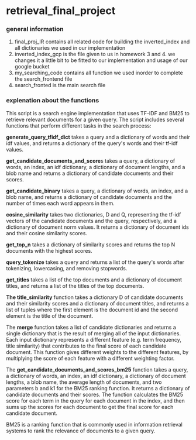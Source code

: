 # retrieval_final_project
### general information
 1) final_proj_IR contains all related code for building the inverted_index and all dictionaries we used in our implementation
 2) inverted_index_gcp is the file given to us in homework 3 and 4. we changes it a little bit to be fitted to our implementation and usage of our google bucket
 3) my_searching_code contains all function we used inorder to complete the search_frontend file
 4) search_fronted is the main search file
 
### explenation about the functions

This script is a search engine implementation that uses TF-IDF and BM25 to retrieve relevant documents for a given query. The script includes several functions that perform different tasks in the search process:


**generate_query_tfidf_dict** takes a query and a dictionary of words and their idf values, and returns a dictionary of the query's words and their tf-idf values.

**get_candidate_documents_and_score**s takes a query, a dictionary of words, an index, an idf dictionary, a dictionary of document lengths, and a blob name and returns a dictionary of candidate documents and their scores.

**get_candidate_binary** takes a query, a dictionary of words, an index, and a blob name, and returns a dictionary of candidate documents and the number of times each word appears in them.

**cosine_similarity** takes two dictionaries, D and Q, representing the tf-idf vectors of the candidate documents and the query, respectively, and a dictionary of document norm values. It returns a dictionary of document ids and their cosine similarity scores.

**get_top_n** takes a dictionary of similarity scores and returns the top N documents with the highest scores.

**query_tokenize** takes a query and returns a list of the query's words after tokenizing, lowercasing, and removing stopwords.

**get_titles** takes a list of the top documents and a dictionary of document titles, and returns a list of the titles of the top documents.

**The title_similarity** function takes a dictionary D of candidate documents and their similarity scores and a dictionary of document titles, and returns a list of tuples where the first element is the document id and the second element is the title of the document.

The **merge** function takes a list of candidate dictionaries and returns a single dictionary that is the result of merging all of the input dictionaries. Each input dictionary represents a different feature (e.g. term frequency, title similarity) that contributes to the final score of each candidate document. This function gives different weights to the different features, by multiplying the score of each feature with a different weighting factor.

The **get_candidate_documents_and_scores_bm25** function takes a query, a dictionary of words, an index, an idf dictionary, a dictionary of document lengths, a blob name, the average length of documents, and two parameters b and k1 for the BM25 ranking function. It returns a dictionary of candidate documents and their scores. The function calculates the BM25 score for each term in the query for each document in the index, and then sums up the scores for each document to get the final score for each candidate document. 

BM25 is a ranking function that is commonly used in information retrieval systems to rank the relevance of documents to a given query.




